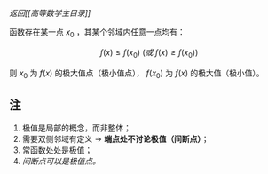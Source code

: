*返回[[高等数学主目录]]*

函数存在某一点 $x_0$ ，其某个邻域内任意一点均有：

$$
f(x) \le f(x_0) ~ (或 ~ f(x) \ge f(x_0))
$$

则 $x_0$ 为 $f(x)$ 的极大值点（极小值点）， $f(x_0)$ 为 $f(x)$ 的极大值（极小值）。

## 注

1. 极值是局部的概念，而非整体；
2. 需要双侧邻域有定义 -> **端点处不讨论极值（间断点）**；
3. 常函数处处是极值；
4. *间断点可以是极值点。*